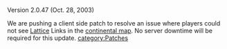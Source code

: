 Version 2.0.47 (Oct. 28, 2003)

We are pushing a client side patch to resolve an issue where players
could not see [Lattice](Lattice.md "wikilink") Links in the [continental
map](Continental_Map.md "wikilink"). No server downtime will be required
for this update. [category:Patches](category:Patches.md "wikilink")
